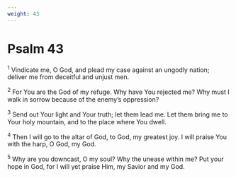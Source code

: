 ```yaml
---
weight: 43
---
```


# Psalm 43

<sup>1</sup> Vindicate me, O God, and plead my case against an ungodly nation; deliver me from deceitful and unjust men. 

<sup>2</sup> For You are the God of my refuge. Why have You rejected me? Why must I walk in sorrow because of the enemy’s oppression? 

<sup>3</sup> Send out Your light and Your truth; let them lead me. Let them bring me to Your holy mountain, and to the place where You dwell. 

<sup>4</sup> Then I will go to the altar of God, to God, my greatest joy. I will praise You with the harp, O God, my God. 

<sup>5</sup> Why are you downcast, O my soul? Why the unease within me? Put your hope in God, for I will yet praise Him, my Savior and my God. 


